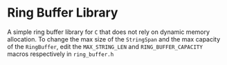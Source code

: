 # Ring Buffer Library
A simple ring buffer library for `C` that does not rely on dynamic memory allocation. 
To change the max size of the `StringSpan` and the max capacity of the `RingBuffer`, edit the `MAX_STRING_LEN` and `RING_BUFFER_CAPACITY` macros respectively in `ring_buffer.h`
